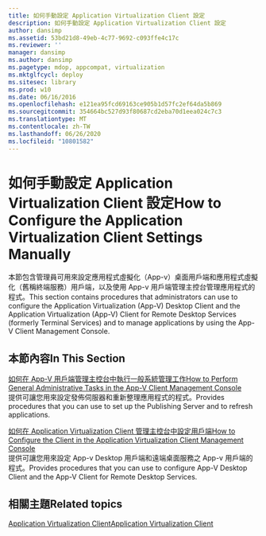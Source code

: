 ```yaml
---
title: 如何手動設定 Application Virtualization Client 設定
description: 如何手動設定 Application Virtualization Client 設定
author: dansimp
ms.assetid: 53bd21d8-49eb-4c77-9692-c093ffe4c17c
ms.reviewer: ''
manager: dansimp
ms.author: dansimp
ms.pagetype: mdop, appcompat, virtualization
ms.mktglfcycl: deploy
ms.sitesec: library
ms.prod: w10
ms.date: 06/16/2016
ms.openlocfilehash: e121ea95fcd69163ce905b1d57fc2ef64da5b869
ms.sourcegitcommit: 354664bc527d93f80687cd2eba70d1eea024c7c3
ms.translationtype: MT
ms.contentlocale: zh-TW
ms.lasthandoff: 06/26/2020
ms.locfileid: "10801582"
---
```

# <span data-ttu-id="b675a-103">如何手動設定 Application Virtualization Client 設定</span><span class="sxs-lookup"><span data-stu-id="b675a-103">How to Configure the Application Virtualization Client Settings Manually</span></span>


<span data-ttu-id="b675a-104">本節包含管理員可用來設定應用程式虛擬化（App-v）桌面用戶端和應用程式虛擬化（舊稱終端服務）用戶端，以及使用 App-v 用戶端管理主控台管理應用程式的程式。</span><span class="sxs-lookup"><span data-stu-id="b675a-104">This section contains procedures that administrators can use to configure the Application Virtualization (App-V) Desktop Client and the Application Virtualization (App-V) Client for Remote Desktop Services (formerly Terminal Services) and to manage applications by using the App-V Client Management Console.</span></span>

## <span data-ttu-id="b675a-105">本節內容</span><span class="sxs-lookup"><span data-stu-id="b675a-105">In This Section</span></span>


<a href="" id="how-to-perform-general-administrative-tasks-in-the-app-v-client-management-console"></a>[<span data-ttu-id="b675a-106">如何在 App-V 用戶端管理主控台中執行一般系統管理工作</span><span class="sxs-lookup"><span data-stu-id="b675a-106">How to Perform General Administrative Tasks in the App-V Client Management Console</span></span>](how-to-perform-general-administrative-tasks-in-the-app-v-client-management-console.md)  
<span data-ttu-id="b675a-107">提供可讓您用來設定發佈伺服器和重新整理應用程式的程式。</span><span class="sxs-lookup"><span data-stu-id="b675a-107">Provides procedures that you can use to set up the Publishing Server and to refresh applications.</span></span>

<a href="" id="how-to-configure-the-client-in-the-application-virtualization-client-management-console"></a>[<span data-ttu-id="b675a-108">如何在 Application Virtualization Client 管理主控台中設定用戶端</span><span class="sxs-lookup"><span data-stu-id="b675a-108">How to Configure the Client in the Application Virtualization Client Management Console</span></span>](how-to-configure-the-client-in-the-application-virtualization-client-management-console.md)  
<span data-ttu-id="b675a-109">提供可讓您用來設定 App-v Desktop 用戶端和遠端桌面服務之 App-v 用戶端的程式。</span><span class="sxs-lookup"><span data-stu-id="b675a-109">Provides procedures that you can use to configure App-V Desktop Client and the App-V Client for Remote Desktop Services.</span></span>

## <span data-ttu-id="b675a-110">相關主題</span><span class="sxs-lookup"><span data-stu-id="b675a-110">Related topics</span></span>


[<span data-ttu-id="b675a-111">Application Virtualization Client</span><span class="sxs-lookup"><span data-stu-id="b675a-111">Application Virtualization Client</span></span>](application-virtualization-client.md)

 

 





